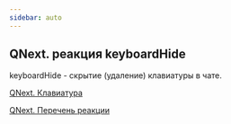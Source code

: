 ```yaml
---
sidebar: auto
---
```


## QNext. реакция keyboardHide

keyboardHide - скрытие (удаление) клавиатуры в чате.



[QNext. Клавиатура](/docs-test/ph/QNext-admin-keyboard-about-05-08)

[QNext. Перечень реакции](/docs-test/ph/QNext-admin-reaction-about-05-01)